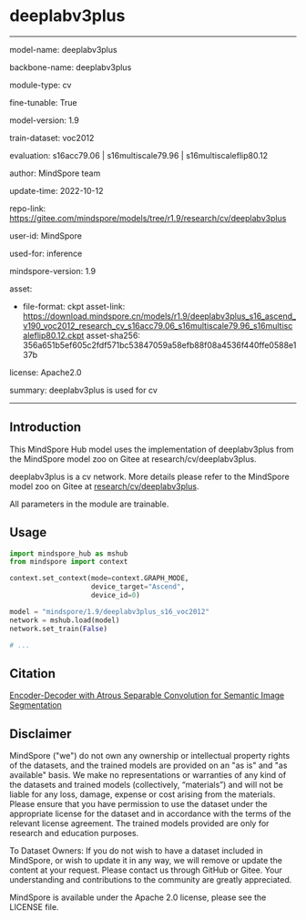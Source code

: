 # deeplabv3plus

---

model-name: deeplabv3plus

backbone-name: deeplabv3plus

module-type: cv

fine-tunable: True

model-version: 1.9

train-dataset: voc2012

evaluation: s16acc79.06 | s16multiscale79.96 | s16multiscaleflip80.12

author: MindSpore team

update-time: 2022-10-12

repo-link: <https://gitee.com/mindspore/models/tree/r1.9/research/cv/deeplabv3plus>

user-id: MindSpore

used-for: inference

mindspore-version: 1.9

asset:

-
    file-format: ckpt
    asset-link: <https://download.mindspore.cn/models/r1.9/deeplabv3plus_s16_ascend_v190_voc2012_research_cv_s16acc79.06_s16multiscale79.96_s16multiscaleflip80.12.ckpt>
    asset-sha256: 356a651b5ef605c2fdf571bc53847059a58efb88f08a4536f440ffe0588e137b

license: Apache2.0

summary: deeplabv3plus is used for cv

---

## Introduction

This MindSpore Hub model uses the implementation of deeplabv3plus from the MindSpore model zoo on Gitee at research/cv/deeplabv3plus.

deeplabv3plus is a cv network. More details please refer to the MindSpore model zoo on Gitee at [research/cv/deeplabv3plus](https://gitee.com/mindspore/models/blob/r1.9/research/cv/deeplabv3plus/README_CN.md).

All parameters in the module are trainable.

## Usage

```python
import mindspore_hub as mshub
from mindspore import context

context.set_context(mode=context.GRAPH_MODE,
                    device_target="Ascend",
                    device_id=0)

model = "mindspore/1.9/deeplabv3plus_s16_voc2012"
network = mshub.load(model)
network.set_train(False)

# ...
```

## Citation

[Encoder-Decoder with Atrous Separable Convolution for Semantic Image Segmentation](https://arxiv.org/pdf/1802.02611.pdf)

## Disclaimer

MindSpore ("we") do not own any ownership or intellectual property rights of the datasets, and the trained models are provided on an "as is" and "as available" basis. We make no representations or warranties of any kind of the datasets and trained models (collectively, “materials”) and will not be liable for any loss, damage, expense or cost arising from the materials. Please ensure that you have permission to use the dataset under the appropriate license for the dataset and in accordance with the terms of the relevant license agreement. The trained models provided are only for research and education purposes.

To Dataset Owners: If you do not wish to have a dataset included in MindSpore, or wish to update it in any way, we will remove or update the content at your request. Please contact us through GitHub or Gitee. Your understanding and contributions to the community are greatly appreciated.

MindSpore is available under the Apache 2.0 license, please see the LICENSE file.
